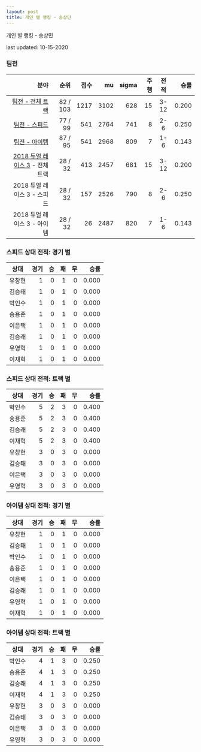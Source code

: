 ```yaml
---
layout: post
title: 개인 별 랭킹 - 송상민
---
```



개인 별 랭킹 - 송상민


last updated: 10-15-2020


### 팀전

| 분야 | 순위 | 점수 | mu | sigma | 주행 | 전적 | 승률 |
|---:|---:|---:|---:|---:|---:|:---:|---:|
| [팀전 - 전체 트랙](../team-full) | 82 / 103 | 1217 | 3102 | 628 | 15 | 3-12 | 0.200 |
| [팀전 - 스피드](../team-speed) | 77 / 99 | 541 | 2764 | 741 | 8 | 2-6 | 0.250 |
| [팀전 - 아이템](../team-item) | 87 / 95 | 541 | 2968 | 809 | 7 | 1-6 | 0.143 |
| [2018 듀얼 레이스 3](../teams-t2018_1) - 전체 트랙 | 28 / 32 | 413 | 2457 | 681 | 15 | 3-12 | 0.200 |
| 2018 듀얼 레이스 3 - 스피드 | 28 / 32 | 157 | 2526 | 790 | 8 | 2-6 | 0.250 |
| 2018 듀얼 레이스 3 - 아이템 | 28 / 32 | 26 | 2487 | 820 | 7 | 1-6 | 0.143 |

### 스피드 상대 전적: 경기 별

| 상대 | 경기 | 승 | 패 | 무 | 승률 |
|:---:|---:|---:|---:|---:|---:|
| 유창현 | 1 | 0 | 1 | 0 | 0.000 |
| 김승태 | 1 | 0 | 1 | 0 | 0.000 |
| 박인수 | 1 | 0 | 1 | 0 | 0.000 |
| 송용준 | 1 | 0 | 1 | 0 | 0.000 |
| 이은택 | 1 | 0 | 1 | 0 | 0.000 |
| 김승래 | 1 | 0 | 1 | 0 | 0.000 |
| 유영혁 | 1 | 0 | 1 | 0 | 0.000 |
| 이재혁 | 1 | 0 | 1 | 0 | 0.000 |

### 스피드 상대 전적: 트랙 별

| 상대 | 경기 | 승 | 패 | 무 | 승률 |
|:---:|---:|---:|---:|---:|---:|
| 박인수 | 5 | 2 | 3 | 0 | 0.400 |
| 송용준 | 5 | 2 | 3 | 0 | 0.400 |
| 김승래 | 5 | 2 | 3 | 0 | 0.400 |
| 이재혁 | 5 | 2 | 3 | 0 | 0.400 |
| 유창현 | 3 | 0 | 3 | 0 | 0.000 |
| 김승태 | 3 | 0 | 3 | 0 | 0.000 |
| 이은택 | 3 | 0 | 3 | 0 | 0.000 |
| 유영혁 | 3 | 0 | 3 | 0 | 0.000 |

### 아이템 상대 전적: 경기 별

| 상대 | 경기 | 승 | 패 | 무 | 승률 |
|:---:|---:|---:|---:|---:|---:|
| 유창현 | 1 | 0 | 1 | 0 | 0.000 |
| 김승태 | 1 | 0 | 1 | 0 | 0.000 |
| 박인수 | 1 | 0 | 1 | 0 | 0.000 |
| 송용준 | 1 | 0 | 1 | 0 | 0.000 |
| 이은택 | 1 | 0 | 1 | 0 | 0.000 |
| 김승래 | 1 | 0 | 1 | 0 | 0.000 |
| 유영혁 | 1 | 0 | 1 | 0 | 0.000 |
| 이재혁 | 1 | 0 | 1 | 0 | 0.000 |

### 아이템 상대 전적: 트랙 별

| 상대 | 경기 | 승 | 패 | 무 | 승률 |
|:---:|---:|---:|---:|---:|---:|
| 박인수 | 4 | 1 | 3 | 0 | 0.250 |
| 송용준 | 4 | 1 | 3 | 0 | 0.250 |
| 김승래 | 4 | 1 | 3 | 0 | 0.250 |
| 이재혁 | 4 | 1 | 3 | 0 | 0.250 |
| 유창현 | 3 | 0 | 3 | 0 | 0.000 |
| 김승태 | 3 | 0 | 3 | 0 | 0.000 |
| 이은택 | 3 | 0 | 3 | 0 | 0.000 |
| 유영혁 | 3 | 0 | 3 | 0 | 0.000 |

